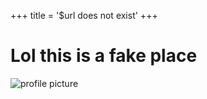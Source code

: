 +++
title = '$url does not exist'
+++

# Lol this is a fake place

![profile picture](<% asset_link('user_profile.png') %>)
